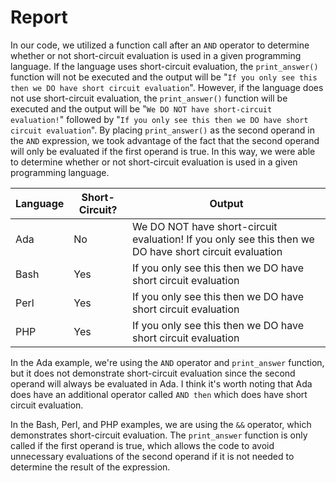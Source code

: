 # Report
In our code, we utilized a function call after an `AND` operator to determine whether or not short-circuit evaluation is used in a given programming language. If the language uses short-circuit evaluation, the `print_answer()` function will not be executed and the output will be "`If you only see this then we DO have short circuit evaluation`". However, if the language does not use short-circuit evaluation, the `print_answer()` function will be executed and the output will be "`We DO NOT have short-circuit evaluation!`" followed by "`If you only see this then we DO have short circuit evaluation`". By placing `print_answer()` as the second operand in the `AND` expression, we took advantage of the fact that the second operand will only be evaluated if the first operand is true. In this way, we were able to determine whether or not short-circuit evaluation is used in a given programming language.


| Language | Short-Circuit? | Output                                |
| -------- | -------------- | ------------------------------------- |
| Ada      | No             | We DO NOT have short-circuit evaluation! If you only see this then we DO have short circuit evaluation|            |
| Bash     | Yes            | If you only see this then we DO have short circuit evaluation   |
| Perl     | Yes            | If you only see this then we DO have short circuit evaluation   |
| PHP      | Yes            | If you only see this then we DO have short circuit evaluation|

In the Ada example, we're using the `AND` operator and `print_answer` function, but it does not demonstrate short-circuit evaluation since the second operand will always be evaluated in Ada. I think it's worth noting that Ada does have an additional operator called `AND then` which does have short circuit evaluation. 

In the Bash, Perl, and PHP examples, we are using the `&&` operator, which demonstrates short-circuit evaluation. The `print_answer` function is only called if the first operand is true, which allows the code to avoid unnecessary evaluations of the second operand if it is not needed to determine the result of the expression.